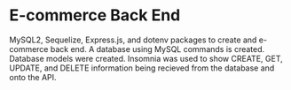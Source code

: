 # E-commerce Back End
MySQL2, Sequelize, Express.js, and dotenv packages to create and e-commerce back end. A database using MySQL commands is created. Database models were created. Insomnia was used to show CREATE, GET, UPDATE, and DELETE information being recieved from the database and onto the API.